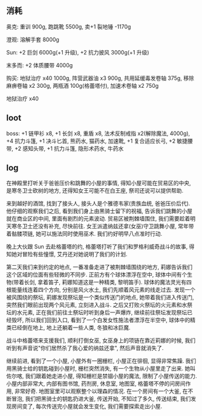 ## 消耗

奥克: 重训 900g, 跑跳靴 5500g, 卖+1 裂地锤 -1170g

澄观: 溶解手套 8000g

Sun: +2 巨剑 6000g(+1 升级), +2 抗力披风 3000g(+1 升级)

末多而: +2 体质腰带 4000g

购买: 地狱治疗 x40 1000g, 阵营武器油 x3 900g, 共用延缓毒发卷轴 375g, 移除麻痹卷轴 x2 300g, 两瓶酒 100g(格蕾塔付), 加速术卷轴 x2 750g

地狱治疗 x40

## loot

boss: +1 链甲衫 x8, +1 长剑 x8, 重盾 x8, 法术反制戒指 x2(解除魔法, 4000g), +4 抗力斗篷, +1 决斗匕首, 熊药水, 猫药水, 加速靴, +1 复合适应长弓, +2 敏捷腰带, +2 感知头带, +1 抗力斗篷, 隐形术药水, 牛药水

## log

在神殿里打听关于爸爸压价和跳舞的小屋的事情, 得知小屋可能在贸易区的中央, 是寒冬卫士砍树的地方, 还得知女王可能不在白王座, 祭司还说可以提供帮助.

来到越好的酒馆, 找到了接头人, 接头人是个雅德韦家(贵族血统, 爸爸压价后代). 他仔细的观察我们之后, 看到我们身上由黑骑士留下的祝福, 告诉我们跳舞的小屋就在商业区的中间, 里面有剧烈的元素波动. 贸易区被荆棘墙围住, 我们需要趁着明天寒冬卫士还没有补充, 尽快前往. 女王派遣纳兹还拿(女巫)守卫跳舞小屋, 常年带着骷髅项链, 她可以施法同时使用巫术. 我们约好明早八点准时行动.

晚上大伙跟 Sun 去赴格蕾塔的约, 格蕾塔打听了我们和罗格利威奇战斗的故事, 得知她对冒险有些憧憬, 艾丹还对她说明了我们的计划.

第二天我们来到约定的地点, 一番准备走进了被荆棘墙围绕的地方, 莉娜告诉我们这个区域的位面有些轻微的不同步. 正前方有个球体漂浮在空中, 球体中间有个生物(带着长剑, 拿着笛子, 莉娜知道这是一种精类, 黎明笛手). 球体的魔法灵光有四根能量线连着四个方向, 分别是风火水土, 我们先顺着风元素的线走过去. 发现一个被风围绕的祭坛, 莉娜发现祭坛是一个类似传送门的地点, 她带着我们进入传送门, 突然我们眼前出现两个风元素, 立刻进入战斗. 之后又打败火祭坛的火元素和水祭坛的水元素, 正在我们前往土祭坛时听到身后一声爆炸, 继续前往祭坛发现祭坛已经毁坏, 所以我们回到入口, 看到了一个白发女性施法者漂浮在半空中, 球体中的精类已经倒在地上, 地上还躺着一些人类, 冬狼和冰巨魔.

战斗中格蕾塔来支援我们, 顺利打倒女巫, 女巫身上的项链在靠近莉娜的时候, 我们听到有声音说"你们居然杀了我心爱的纳兹还拿", 然后声音就消失了.

继续前进, 看到了一个小屋, 小屋外有一圈栅栏, 小屋正在徘徊, 显得非常焦躁. 我们用黑骑士给的钥匙碰到小屋时, 栅栏突然消失, 有一个生物从小屋里走了出来. 她叫佐尔喀, 我们跟着她走进小屋, 得知栅栏是禁锢小屋的魔法, 限制了小屋传送的能力. 小屋内部非常大, 内部有图书馆, 药剂房, 休息室, 地图室, 格蕾塔不停的问房间作用, 非常好奇. 地图室里可以观察整个以理森的情况. 在一个房间有一个大釜, 在不断冒泡, 我们把黑骑士的钥匙扔进大釜, 传送开始, 不知过了多久, 传送结束, 我们发现房间变了, 每次传送完小屋就会发生变化, 我们需要探索走出小屋.
